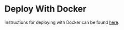 # Deploy With Docker

Instructions for deploying with Docker can be found [here](https://github.com/jonatello/farmalytics/wiki/Deploy-With-Docker).
